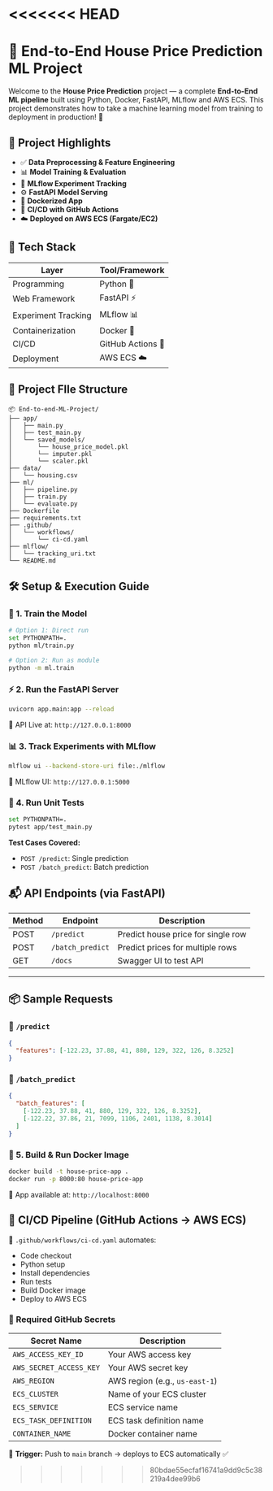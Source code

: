 <<<<<<< HEAD
=======
# 🏡 End-to-End House Price Prediction ML Project

Welcome to the **House Price Prediction** project — a complete **End-to-End ML pipeline** built using Python, Docker, FastAPI, MLflow and AWS ECS. This project demonstrates how to take a machine learning model from training to deployment in production! 🚀

## 📌 Project Highlights

- ✅ **Data Preprocessing & Feature Engineering**
- 📊 **Model Training & Evaluation**
- 🧪 **MLflow Experiment Tracking**
- ⚙️ **FastAPI Model Serving**
- 🐳 **Dockerized App**
- 🔁 **CI/CD with GitHub Actions**
- ☁️ **Deployed on AWS ECS (Fargate/EC2)**


## 🔧 Tech Stack

| Layer              | Tool/Framework     |
|--------------------|--------------------|
| Programming        | Python 🐍         |
| Web Framework      | FastAPI ⚡        |
| Experiment Tracking| MLflow 📊         |
| Containerization   | Docker 🐳         |
| CI/CD              | GitHub Actions 🔁 |
| Deployment         | AWS ECS ☁️        |


## 📂 Project FIle Structure

```
📦 End-to-end-ML-Project/
├── app/
│   ├── main.py
│   ├── test_main.py
│   └── saved_models/
│       └── house_price_model.pkl
│       └── imputer.pkl
│       └── scaler.pkl
├── data/
│   └── housing.csv
├── ml/
│   ├── pipeline.py
│   ├── train.py
│   └── evaluate.py
├── Dockerfile
├── requirements.txt
├── .github/
│   └── workflows/
│       └── ci-cd.yaml
├── mlflow/
│   └── tracking_uri.txt
└── README.md

```

## 🛠️ Setup & Execution Guide

### 🧠 1. Train the Model

```bash
# Option 1: Direct run
set PYTHONPATH=.
python ml/train.py

# Option 2: Run as module
python -m ml.train
```


### ⚡ 2. Run the FastAPI Server

```bash
uvicorn app.main:app --reload
```

📍 API Live at: `http://127.0.0.1:8000`



### 📊 3. Track Experiments with MLflow

```bash
mlflow ui --backend-store-uri file:./mlflow
```

📍 MLflow UI: `http://127.0.0.1:5000`



### 🧪 4. Run Unit Tests

```bash
set PYTHONPATH=.
pytest app/test_main.py
```

**Test Cases Covered:**

- `POST /predict`: Single prediction  
- `POST /batch_predict`: Batch prediction  


## 📬 API Endpoints (via FastAPI)

| Method | Endpoint           | Description                         |
|--------|--------------------|-------------------------------------|
| POST   | `/predict`         | Predict house price for single row |
| POST   | `/batch_predict`   | Predict prices for multiple rows   |
| GET    | `/docs`            | Swagger UI to test API             |

---

## 📦 Sample Requests

### 🔹 `/predict`

```json
{
  "features": [-122.23, 37.88, 41, 880, 129, 322, 126, 8.3252]
}
```

### 🔹 `/batch_predict`

```json
{
  "batch_features": [
    [-122.23, 37.88, 41, 880, 129, 322, 126, 8.3252],
    [-122.22, 37.86, 21, 7099, 1106, 2401, 1138, 8.3014]
  ]
}
```


### 🐳 5. Build & Run Docker Image

```bash
docker build -t house-price-app .
docker run -p 8000:80 house-price-app
```

📍 App available at: `http://localhost:8000`



## 🔁 CI/CD Pipeline (GitHub Actions → AWS ECS)

📁 `.github/workflows/ci-cd.yaml` automates:

- Code checkout
- Python setup
- Install dependencies
- Run tests
- Build Docker image
- Deploy to AWS ECS

### 🔐 Required GitHub Secrets

| Secret Name              | Description                      |
|--------------------------|----------------------------------|
| `AWS_ACCESS_KEY_ID`      | Your AWS access key              |
| `AWS_SECRET_ACCESS_KEY`  | Your AWS secret key              |
| `AWS_REGION`             | AWS region (e.g., `us-east-1`)  |
| `ECS_CLUSTER`            | Name of your ECS cluster         |
| `ECS_SERVICE`            | ECS service name                 |
| `ECS_TASK_DEFINITION`    | ECS task definition name         |
| `CONTAINER_NAME`         | Docker container name            |

📌 **Trigger:** Push to `main` branch → deploys to ECS automatically ✅





>>>>>>> 80bdae55ecfaf16741a9dd9c5c38219a4dee99b6

